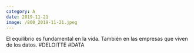 ```yaml
--- 
category: A 
date: 2019-11-21 
image: /800_2019-11-21.jpeg 
--- 
```


El equilibrio es fundamental en la vida. También en las empresas que viven de los datos. #DELOITTE #DATA